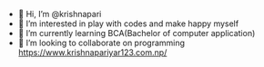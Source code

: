 - 👋 Hi, I’m @krishnapari
- 👀 I’m interested in play with codes and make happy myself
- 🌱 I’m currently learning BCA(Bachelor of computer application)
- 💞️ I’m looking to collaborate on programming
https://www.krishnapariyar123.com.np/

<!---
krishnapari/krishnapari is a ✨ special ✨ repository because its `README.md` (this file) appears on your GitHub profile.
You can click the Preview link to take a look at your changes.
--->
